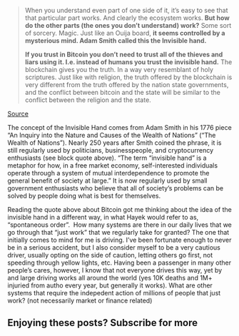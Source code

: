 > When you understand even part of one side of it, it’s easy to see that that particular part works. And clearly the ecosystem works. ****But how do the other parts (the ones you don’t understand) work?**** Some sort of sorcery. Magic. Just like an Ouija board, ****it seems controlled by a mysterious mind. Adam Smith called this the Invisible hand.****
> 
> ****If you trust in Bitcoin you don’t need to trust all of the thieves and liars using it. I.e. instead of humans you trust the invisible hand.**** The blockchain gives you the truth. In a way very resemblant of holy scriptures. Just like with religion, the truth offered by the blockchain is very different from the truth offered by the nation state governments, and the conflict between bitcoin and the state will be similar to the conflict between the religion and the state.

[Source](https://ziggamon.tumblr.com/post/93502914957/why-bitcoin-is-religious?ref=ryanrodenbaugh.com)

The concept of the Invisible Hand comes from Adam Smith in his 1776 piece “An Inquiry into the Nature and Causes of the Wealth of Nations” (“The Wealth of Nations”). Nearly 250 years after Smith coined the phrase, it is still regularly used by politicians, businesspeople, and cryptocurrency enthusiasts (see block quote above). “The term “invisible hand” is a metaphor for how, in a free market economy, self-interested individuals operate through a system of mutual interdependence to promote the general benefit of society at large.” It is now regularly used by small government enthusiasts who believe that all of society’s problems can be solved by people doing what is best for themselves.

Reading the quote above about Bitcoin got me thinking about the idea of the invisible hand in a different way, in what Hayek would refer to as, “spontaneous order”.  How many systems are there in our daily lives that we go through that “just work” that we regularly take for granted? The one that initially comes to mind for me is driving. I’ve been fortunate enough to never be in a serious accident, but I also consider myself to be a very cautious driver, usually opting on the side of caution, letting others go first, not speeding through yellow lights, etc. Having been a passenger in many other people’s cares, however, I know that not everyone drives this way, yet by and large driving works all around the world (yes 10K deaths and 1M+ injuried from autho every year, but generally it works). What are other systems that require the indepedent action of millions of people that just work? (not necessarily market or finance related)

## Enjoying these posts? Subscribe for more